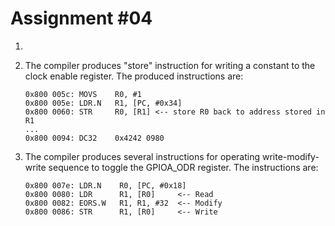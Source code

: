 # Assignment \#04

1.

1. The compiler produces "store" instruction for writing a constant to the clock enable register. The produced instructions are:
   
   ```
   0x800 005c: MOVS    R0, #1
   0x800 005e: LDR.N   R1, [PC, #0x34]
   0x800 0060: STR     R0, [R1] <-- store R0 back to address stored in R1
   ...
   0x800 0094: DC32    0x4242 0980
   ```

2. The compiler produces several instructions for operating write-modify-write sequence to toggle the GPIOA\_ODR register. The instructions are:
   
   ```
   0x800 007e: LDR.N    R0, [PC, #0x18]
   0x800 0080: LDR      R1, [R0]     <-- Read
   0x800 0082: EORS.W   R1, R1, #32  <-- Modify
   0x800 0086: STR      R1, [R0]     <-- Write
   ```
   
   
